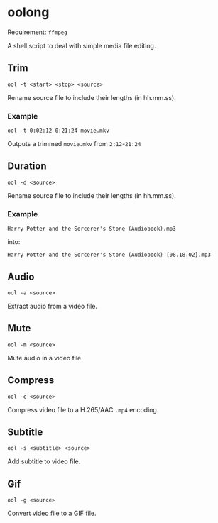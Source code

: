 # oolong
Requirement: `ffmpeg`

A shell script to deal with simple media file editing.

## Trim
`ool -t <start> <stop> <source>`

Rename source file to include their lengths (in hh.mm.ss).

### Example
`ool -t 0:02:12 0:21:24 movie.mkv`

Outputs a trimmed `movie.mkv` from `2:12`-`21:24`

## Duration
`ool -d <source>`

Rename source file to include their lengths (in hh.mm.ss).

### Example
`Harry Potter and the Sorcerer's Stone (Audiobook).mp3`

into:

`Harry Potter and the Sorcerer's Stone (Audiobook) [08.18.02].mp3`

## Audio
`ool -a <source>`

Extract audio from a video file.

## Mute
`ool -m <source>`

Mute audio in a video file.

## Compress
`ool -c <source>`

Compress video file to a H.265/AAC `.mp4` encoding.

## Subtitle
`ool -s <subtitle> <source>`

Add subtitle to video file.

## Gif
`ool -g <source>`

Convert video file to a GIF file.
